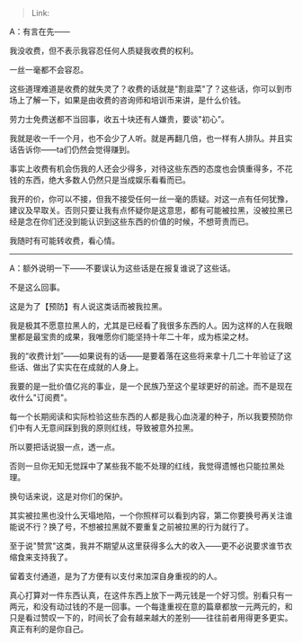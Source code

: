 > Link: 

A：有言在先——

我没收费，但不表示我容忍任何人质疑我收费的权利。

一丝一毫都不会容忍。

这些道理难道是收费的就失灵了？收费的话就是"割韭菜"了？这些话，你可以到市场上了解一下，如果是由收费的咨询师和培训币来讲，是什么价钱。

劳力士免费送都不当回事，收五十块还有人嫌贵，要谈"初心”。

我就是收一千一个月，也不会少了人听。就是再翻几倍，也一样有人排队。并且实话告诉你——ta们仍然会觉得赚到。

事实上收费有机会伤我的人还会少得多，对待这些东西的态度也会慎重得多，不花钱的东西，绝大多数人仍然只是当成娱乐看看而已。

我开的价，你可以不接，但我不接受任何一丝一毫的质疑。对这一点有任何犹豫，建议及早取关。否则只要让我有点怀疑你是这意思，都有可能被拉黑，没被拉黑已经是念在你们还没到能认识到这些东西的价值的时候，不想苛责而已。

我随时有可能转收费，看心情。

---

A：额外说明一下——不要误认为这些话是在报复谁说了这些话。

不是这么回事。

这是为了【预防】有人说这类话而被我拉黑。

我是极其不愿意拉黑人的，尤其是已经看了我很多东西的人。因为这样的人在我眼里都是最宝贵的成果，我唯愿你们能坚持十年二十年，成为栋梁之材。

我的“收费计划”——如果说有的话——是要着落在这些将来拿十几二十年验证了这些话、做出了实实在在成就的人身上。

我要的是一批价值亿兆的事业，是一个民族乃至这个星球更好的前途。而不是现在收什么"订阅费"。

每一个长期阅读和实际检验这些东西的人都是我心血浇灌的种子，所以我要预防你们中有人无意间踩到我的原则红线，导致被意外拉黑。

所以要把话说狠一点，透一点。

否则一旦你无知无觉踩中了某些我不能不处理的红线，我觉得遗憾也只能拉黑处理。

换句话来说，这是对你们的保护。

其实被拉黑也没什么天塌地陷，一个你照样可以看到内容，第二你要换号再关注谁能说不行？换了号，不想被拉黑就不要重复之前被拉黑的行为就行了。

至于说"赞赏"这类，我并不期望从这里获得多么大的收入——更不必说要求谁节衣缩食来支持我了。

留着支付通道，是为了方便有以支付来加深自身重视的的人。

真心打算对一件东西认真，在这件东西上放下一两元钱是一个好习惯。别看只有一两元，和没有动过钱的不是一回事。一个每逢重视在意的篇章都放一元两元的，和只是看过赞叹一下的，时间长了会有越来越大的差别——往往前者用得更多更实。真正有利的是你自己。
